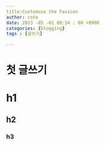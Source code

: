 ```yaml
---
title:Customuze the Favicon
author: cote
date: 2023 -05 -01 00:34 : 00 +0900
categories: {blogging}
tags : [글쓰기]

---
```

# 첫 글쓰기

# h1
## h2
### h3
